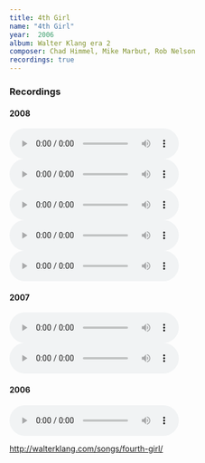 ```yaml
---
title: 4th Girl
name: "4th Girl"
year:  2006
album: Walter Klang era 2
composer: Chad Himmel, Mike Marbut, Rob Nelson
recordings: true
---
```


<h3>Recordings</h3>

<h4>2008</h4>
<audio controls>
              <source src="http://walterklang.com/mp3/2008-11-29/4th%20girl/4th%20girl_vocals.mp3" type="audio/mpeg">
                <a href="http://walterklang.com/mp3/2008-11-29/4th%20girl/4th%20girl_vocals.mp3">4th girl_vocals.mp3</a>
          </audio>

<audio controls>
              <source src="http://walterklang.com/mp3/2008-09-13/4th%20girl/4th%20girl_vocals.mp3" type="audio/mpeg">
                <a href="http://walterklang.com/mp3/2008-09-13/4th%20girl/4th%20girl_vocals.mp3">4th girl_vocals.mp3</a>
          </audio>

<audio controls>
              <source src="http://walterklang.com/mp3/2008-06-07/4thgirl/4thgirl_vocals.mp3" type="audio/mpeg">
                <a href="http://walterklang.com/mp3/2008-06-07/4thgirl/4thgirl_vocals.mp3">4thgirl_vocals.mp3</a>
          </audio>

<audio controls>
              <source src="http://walterklang.com/mp3/2008-01-05/fourth%20girl/fourth%20girl+vocals-08-01-05.mp3" type="audio/mpeg">
                <a href="http://walterklang.com/mp3/2008-01-05/fourth%20girl/fourth%20girl+vocals-08-01-05.mp3">fourth girl+vocals-08-01-05.mp3</a>
          </audio>

<audio controls>
              <source src="http://walterklang.com/mp3/2008-01-05/fourth%20girl/fourth%20girl_vocals%2801-05-08%29.mp3" type="audio/mpeg">
                <a href="http://walterklang.com/mp3/2008-01-05/fourth%20girl/fourth%20girl_vocals%2801-05-08%29.mp3">fourth girl_vocals(01-05-08).mp3</a>
          </audio>

<h4>2007</h4>
<audio controls>
              <source src="http://walterklang.com/mp3/2007-09-01/fourth%20girl/fourth%20girl%202_vocals.mp3" type="audio/mpeg">
                <a href="http://walterklang.com/mp3/2007-09-01/fourth%20girl/fourth%20girl%202_vocals.mp3">fourth girl 2_vocals.mp3</a>
          </audio>


<audio controls>
              <source src="http://walterklang.com/mp3/2007-09-01/fourth%20girl/fourth%20girl_vocals.mp3" type="audio/mpeg">
                <a href="http://walterklang.com/mp3/2007-09-01/fourth%20girl/fourth%20girl_vocals.mp3">fourth girl_vocals.mp3</a>
          </audio>

<h4>2006</h4>
<audio controls>
              <source src="http://walterklang.com/mp3/2006-11-18/4th%20girl/4th%20girl_vocals.mp3" type="audio/mpeg">
                <a href="http://walterklang.com/mp3/2006-11-18/4th%20girl/4th%20girl_vocals.mp3">4th girl_vocals.mp3</a>
          </audio>

http://walterklang.com/songs/fourth-girl/
